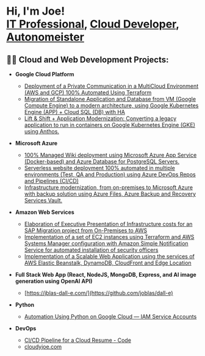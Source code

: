 <h1>Hi, I'm Joe! <br/><a href="https://github.com/joblas">IT Professional</a>, <a href="https://medium.com/@joeblas">Cloud Developer</a>, <a href="https://www.linkedin.com/in/joseph-blas/">Autonomeister</a></h1>

<h2>👨‍💻 Cloud and Web Development Projects:</h2>

- <b>Google Cloud Platform</b>
  - [Deployment of a Private Communication in a MultiCloud Environment (AWS and GCP) 100% Automated Using Terraform](https://medium.com/@joeblas/deployment-of-a-private-communication-in-a-multicloud-environment-aws-and-gcp-100-automated-e9594d7f9615)
  -  [Migration of Standalone Application and Database from VM (Google Compute Engine) to a modern architecture, using Google Kubernetes Engine (APP) + Cloud SQL (DB) with HA](https://medium.com/@joeblas/migration-of-standalone-application-and-database-from-vm-google-compute-engine-to-a-modern-3ffc84cc6a0b)
  -  [Lift & Shift + Application Modernization: Converting a legacy application to run in containers on Google Kubernetes Engine (GKE) using Anthos.](https://medium.com/@joeblas/lift-shift-application-modernization-converting-a-legacy-application-to-run-in-containers-on-76cdcecbefaa)
 
- <b>Microsoft Azure</b>
  - [100% Managed Wiki deployment using Microsoft Azure App Service (Docker-based) and Azure Database for PostgreSQL Servers.](https://medium.com/@joeblas/100-managed-wiki-deployment-using-microsoft-azure-app-service-docker-based-and-azure-database-b194180a4028)
  -  [Serverless website deployment 100% automated in multiple environments (Test, QA and Production) using Azure DevOps Repos and Pipelines (CI/CD)](https://medium.com/@joeblas/serverless-website-deployment-100-automated-in-multiple-environments-test-qa-and-production-f92968c5d7c8)
  - [Infrastructure modernization, from on-premises to Microsoft Azure with backup solution using Azure Files, Azure Backup and Recovery Services Vault.](https://medium.com/@joeblas/infrastructure-modernization-from-on-premises-to-microsoft-azure-with-backup-solution-using-azure-6f511414103)
 
- <b>Amazon Web Services</b>
  - [Elaboration of Executive Presentation of Infrastructure costs for an SAP Migration project from On-Premises to AWS](https://medium.com/@joeblas/elaboration-of-executive-presentation-of-infrastructure-costs-for-an-sap-migration-project-from-4ddf18abdf4d)
  -  [Implementation of a set of EC2 instances using Terraform and AWS Systems Manager configuration with Amazon Simple Notification Service for automated installation of security officers](https://medium.com/@joeblas/implementation-of-a-set-of-ec2-instances-using-terraform-and-aws-systems-manager-configuration-with-add6f2133c21)
  - [Implementation of a Scalable Web Application using the services of AWS Elastic Beanstalk, DynamoDB, CloudFront and Edge Location](https://medium.com/@joeblas/implementation-of-a-scalable-web-application-using-the-services-of-aws-elastic-beanstalk-dynamodb-2b6bd667c039)


- <b>Full Stack Web App (React, NodeJS, MongoDB, Express, and AI image generation using OpenAI API)</b>
  - [https://jblas-dall-e.com/](https://github.com/joblas/dall-e)

- <b>Python</b>
   -  [Automation Using Python on Google Cloud — IAM Service Accounts](https://medium.com/@joeblas/automation-using-python-on-google-cloud-iam-service-accounts-4d70a1004a4c)

- <b>DevOps</b>
   -  [CI/CD Pipeline for a Cloud Resume - Code](https://github.com/joblas/cloud_resume)
   -  [cloudyjoe.com](https://cloudyjoe.com/)
<!--
**joshmadakor1/joshmadakor1** is a ✨ _special_ ✨ repository because its `README.md` (this file) appears on your GitHub profile.

Here are some ideas to get you started:

- 🔭 I’m currently working on ...
- 🌱 I’m currently learning ...
- 👯 I’m looking to collaborate on ...
- 🤔 I’m looking for help with ...
- 💬 Ask me about ...
- 📫 How to reach me: ...
- 😄 Pronouns: ...
- ⚡ Fun fact: ...
-->
